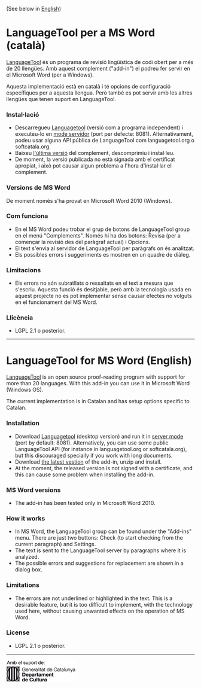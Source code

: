 (See below in [English](#english))
# LanguageTool per a MS Word (català)

[LanguageTool](https://www.languagetool.org) és un programa de revisió lingüística de codi obert per a més de 20 llengües. Amb aquest complement ("add-in") el podreu fer servir en el Microsoft Word (per a Windows). 

Aquesta implementació està en català i té opcions de configuració específiques per a aquesta llengua. Però també es pot servir amb les altres llengües que tenen suport en LanguageTool.

### Instal·lació
* Descarregueu [Languagetool](https://www.languagetool.org) (versió com a programa independent) i executeu-lo en [mode servidor](http://wiki.languagetool.org/http-server) (port per defecte: 8081). Alternativament, podeu usar alguna API pública de LanguageTool com languagetool.org o softcatala.org.
* Baixeu [l'última versió](https://github.com/jaumeortola/languagetool-msword10-addin/releases/latest) del complement, descomprimiu i instal·leu.
* De moment, la versió publicada no està signada amb el certificat apropiat, i això pot causar algun problema a l'hora d'instal·lar el complement. 

### Versions de MS Word
De moment només s'ha provat en Microsoft Word 2010 (Windows). 

### Com funciona
* En el MS Word podeu trobar el grup de botons de LanguageTool group en el menú "Complements". Només hi ha dos botons: Revisa (per a començar la revisió des del paràgraf actual) i Opcions. 
* El text s'envia al servidor de LanguageTool per paràgrafs on és analitzat. 
* Els possibles errors i suggeriments es mostren en un quadre de diàleg. 

### Limitacions
* Els errors no són subratllats o ressaltats en el text a mesura que s'escriu. Aquesta funció és desitjable, però amb la tecnologia usada en aquest projecte no es pot implementar sense causar efectes no volguts en el funcionament del MS Word.  

### Llicència
* LGPL 2.1 o posterior.

---

# <a name="english"></a>LanguageTool for MS Word (English)


[LanguageTool](https://www.languagetool.org) is an open source proof-reading program with support for more than 20 languages. With this add-in you can use it in Microsoft Word (Windows OS).

The current implementation is in Catalan and has setup options specific to Catalan.


### Installation
* Download [Languagetool](https://www.languagetool.org) (desktop version) and run it in [server mode](http://wiki.languagetool.org/http-server) (port by default: 8081). Alternatively, you can use some public LanguageTool API (for instance in  languagetool.org or softcatala.org), but this discouraged specially if you work with long documents.
* Download [the latest vestion](https://github.com/jaumeortola/languagetool-msword10-addin/releases/latest) of the add-in, unzip and install.
* At the moment, the released version is not signed with a certificate, and this can cause some problem when installing the add-in.

### MS Word versions
* The add-in has been tested only in Microsoft Word 2010. 

### How it works
* In MS Word, the LanguageTool group can be found under the "Add-ins" menu. There are just two buttons: Check (to start checking from the current paragraph) and Settings.
* The text is sent to the LanguageTool server by paragraphs where it is analyzed.
* The possible errors and suggestions for replacement are shown in a dialog box.

### Limitations
* The errors are not underlined or highlighted in the text. This is a desirable feature, but it is too difficult to implement, with the technology used here, without causing unwanted effects on the operation of MS Word.  

### License
* LGPL 2.1 o posterior.


---
![Generalitat de Catalunya](/languagetool-msword10-addin/Resources/suportGenCat.png "Generalitat de Catalunya")

